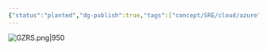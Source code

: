 ```yaml
---
{"status":"planted","dg-publish":true,"tags":["concept/SRE/cloud/azure"],"aliases":["GZRS"],"definition":"Geo-Zone Redundant Storage for Azure SQL Managed Instance backups provides 3 synchronous copies in different availability zones within the same primary region, plus an additional asynchronous copy within a single availability zone in the paired secondary region","ms-learn-url":"https://learn.microsoft.com/en-us/azure/azure-sql/managed-instance/automated-backups-overview?view=azuresql","creation_date":"2024-05-02 18:40","permalink":"/concepts/geo-zone-redundant-storage/","dgPassFrontmatter":true}
---
```


![GZRS.png|950](/img/user/images/GZRS.png)

